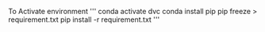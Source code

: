 To Activate environment
'''
conda activate dvc 
conda install pip 
pip freeze > requirement.txt 
pip install -r requirement.txt
'''